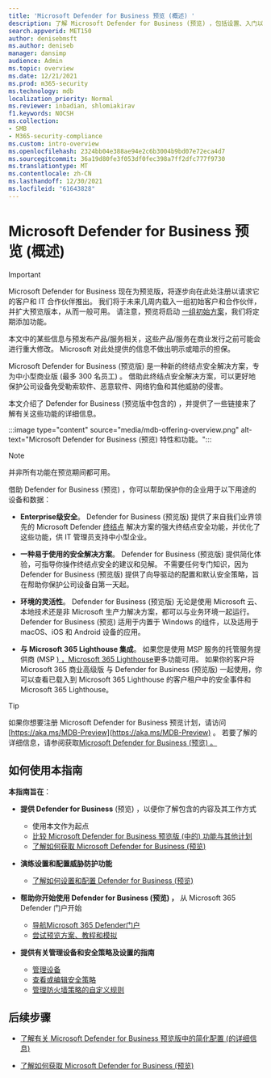 ```yaml
---
title: 'Microsoft Defender for Business 预览 (概述) '
description: 了解 Microsoft Defender for Business (预览) ，包括设置、入门以及如何使用服务
search.appverid: MET150
author: denisebmsft
ms.author: deniseb
manager: dansimp
audience: Admin
ms.topic: overview
ms.date: 12/21/2021
ms.prod: m365-security
ms.technology: mdb
localization_priority: Normal
ms.reviewer: inbadian, shlomiakirav
f1.keywords: NOCSH
ms.collection:
- SMB
- M365-security-compliance
ms.custom: intro-overview
ms.openlocfilehash: 2324bb04e388ae94e2c6b3004b9bd07e72eca4d7
ms.sourcegitcommit: 36a19d80fe3f053df0fec398a7ff2dfc777f9730
ms.translationtype: MT
ms.contentlocale: zh-CN
ms.lasthandoff: 12/30/2021
ms.locfileid: "61643828"
---
```

# <a name="overview-of-microsoft-defender-for-business-preview"></a>Microsoft Defender for Business 预览 (概述) 

> [!IMPORTANT]
> Microsoft Defender for Business 现在为预览版，将逐步向在此处注册以请求[](https://aka.ms/mdb-preview)它的客户和 IT 合作伙伴推出。 我们将于未来几周内载入一组初始客户和合作伙伴，并扩大预览版本，从而一般可用。 请注意，预览将启动 [一组初始方案](mdb-tutorials.md#try-these-preview-scenarios)，我们将定期添加功能。
> 
> 本文中的某些信息与预发布产品/服务相关，这些产品/服务在商业发行之前可能会进行重大修改。 Microsoft 对此处提供的信息不做出明示或暗示的担保。 

Microsoft Defender for Business (预览版) 是一种新的终结点安全解决方案，专为中小型商业版 (最多 300 名员工) 。 借助此终结点安全解决方案，可以更好地保护公司设备免受勒索软件、恶意软件、网络钓鱼和其他威胁的侵害。 

本文介绍了 Defender for Business (预览版中包含的) ，并提供了一些链接来了解有关这些功能的详细信息。

:::image type="content" source="media/mdb-offering-overview.png" alt-text="Microsoft Defender for Business (预览) 特性和功能。":::

> [!NOTE]
> 并非所有功能在预览期间都可用。

借助 Defender for Business (预览) ，你可以帮助保护你的企业用于以下用途的设备和数据：

- **Enterprise级安全**。 Defender for Business (预览版) 提供了来自我们业界领先的 Microsoft Defender [终结点](../defender-endpoint/microsoft-defender-endpoint.md) 解决方案的强大终结点安全功能，并优化了这些功能，供 IT 管理员支持中小型企业。

- **一种易于使用的安全解决方案**。 Defender for Business (预览版) 提供简化体验，可指导你操作终结点安全的建议和见解。 不需要任何专门知识，因为 Defender for Business (预览版) 提供了向导驱动的配置和默认安全策略，旨在帮助你保护公司设备自第一天起。

- **环境的灵活性**。 Defender for Business (预览版) 无论是使用 Microsoft 云、本地技术还是非 Microsoft 生产力解决方案，都可以与业务环境一起运行。 Defender for Business (预览) 适用于内置于 Windows 的组件，以及适用于 macOS、iOS 和 Android 设备的应用。

- **与 Microsoft 365 Lighthouse 集成**。 如果您是使用 MSP 服务的托管服务提供商 (MSP [) ，Microsoft 365 Lighthouse](../../lighthouse/m365-lighthouse-overview.md)更多功能可用。 如果你的客户将 Microsoft 365 商业高级版 与 Defender for Business (预览版) 一起使用，你可以查看已载入到 Microsoft 365 Lighthouse 的客户租户中的安全事件和Microsoft 365 Lighthouse。

> [!TIP]
> 如果你想要注册 Microsoft Defender for Business 预览计划，请访问 [https://aka.ms/MDB-Preview](https://aka.ms/MDB-Preview) 。 若要了解的详细信息，请参阅获取[Microsoft Defender for Business (预览) 。 ](get-defender-business.md)

## <a name="how-to-use-this-guide"></a>如何使用本指南

**本指南旨在**：

- **提供 Defender for Business** (预览) ，以便你了解包含的内容及其工作方式
   - 使用本文作为起点
   - [比较 Microsoft Defender for Business 预览版 (中的) 功能与其他计划](compare-mdb-m365-plans.md) 
   - [了解如何获取 Microsoft Defender for Business (预览) ](get-defender-business.md)

- **演练设置和配置威胁防护功能** 
   - [了解如何设置和配置 Defender for Business (预览) ](mdb-setup-configuration.md)

- **帮助你开始使用 Defender for Business (预览) ，** 从 Microsoft 365 Defender 门户开始 
   - [导航Microsoft 365 Defender门户](mdb-get-started.md)
   - [尝试预览方案、教程和模拟](mdb-tutorials.md)

- **提供有关管理设备和安全策略及设置的指南**
   - [管理设备](mdb-manage-devices.md)
   - [查看或编辑安全策略](mdb-view-edit-policies.md)
   - [管理防火墙策略的自定义规则](mdb-custom-rules-firewall.md)  

## <a name="next-steps"></a>后续步骤

- [了解有关 Microsoft Defender for Business 预览版中的简化配置 (的详细信息) ](mdb-simplified-configuration.md)

- [了解如何获取 Microsoft Defender for Business (预览) ](get-defender-business.md)